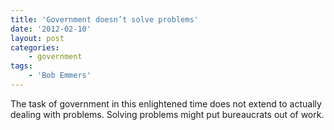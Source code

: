 ```yaml
---
title: 'Government doesn’t solve problems'
date: '2012-02-10'
layout: post
categories:
    - government
tags:
    - 'Bob Emmers'
---
```


The task of government in this enlightened time does not extend to actually dealing with problems. Solving problems might put bureaucrats out of work.